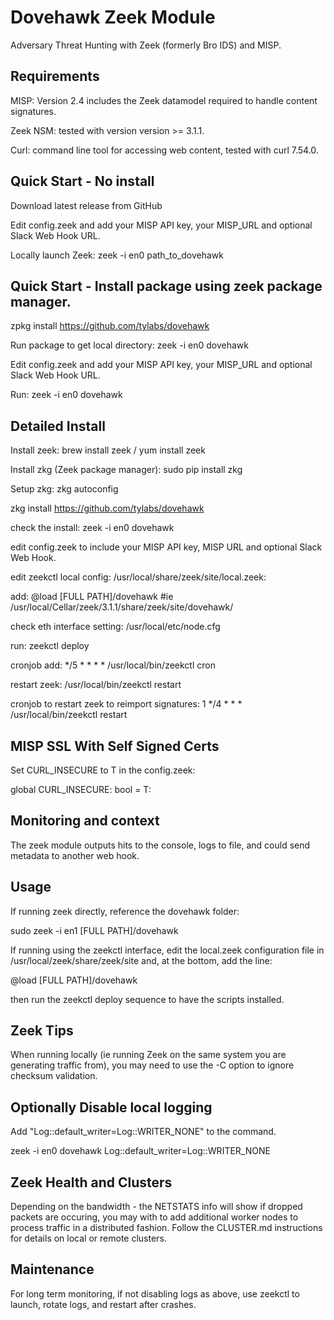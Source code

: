 # Dovehawk Zeek Module

Adversary Threat Hunting with Zeek (formerly Bro IDS) and MISP.


## Requirements

MISP: Version 2.4 includes the Zeek datamodel required to handle content signatures.

Zeek NSM: tested with version version >= 3.1.1.

Curl: command line tool for accessing web content, tested with curl 7.54.0.


## Quick Start - No install

Download latest release from GitHub

Edit config.zeek and add your MISP API key, your MISP_URL and optional Slack Web Hook URL.

Locally launch Zeek: zeek -i en0 path_to_dovehawk


## Quick Start - Install package using zeek package manager.

zpkg install https://github.com/tylabs/dovehawk

Run package to get local directory: zeek -i en0 dovehawk

Edit config.zeek and add your MISP API key, your MISP_URL and optional Slack Web Hook URL.

Run: zeek -i en0 dovehawk



## Detailed Install

Install zeek: brew install zeek / yum install zeek

Install zkg (Zeek package manager): sudo pip install zkg

Setup zkg: zkg autoconfig

zkg install https://github.com/tylabs/dovehawk

check the install: zeek -i en0 dovehawk

edit config.zeek to include your MISP API key, MISP URL and optional Slack Web Hook.

edit zeekctl local config: /usr/local/share/zeek/site/local.zeek:

add: @load [FULL PATH]/dovehawk #ie  /usr/local/Cellar/zeek/3.1.1/share/zeek/site/dovehawk/

check eth interface setting: /usr/local/etc/node.cfg

run: zeekctl deploy

cronjob add: */5 * * * * /usr/local/bin/zeekctl cron

restart zeek: /usr/local/bin/zeekctl restart

cronjob to restart zeek to reimport signatures: 1 */4 * * * /usr/local/bin/zeekctl restart

## MISP SSL With Self Signed Certs

Set CURL_INSECURE to T in the config.zeek:

global CURL_INSECURE: bool = T: 


## Monitoring and context

The zeek module outputs hits to the console, logs to file, and could send metadata to another web hook.


## Usage

If running zeek directly, reference the dovehawk folder:

sudo zeek -i en1 [FULL PATH]/dovehawk

If running using the zeekctl interface, edit the local.zeek configuration file in /usr/local/zeek/share/zeek/site and, at the bottom, add the line:

@load [FULL PATH]/dovehawk

then run the zeekctl deploy sequence to have the scripts installed.


## Zeek Tips

When running locally (ie running Zeek on the same system you are generating traffic from), you may need to use the -C option to ignore checksum validation.


## Optionally Disable local logging

Add "Log::default_writer=Log::WRITER_NONE" to the command.

zeek -i en0 dovehawk Log::default_writer=Log::WRITER_NONE


## Zeek Health and Clusters

Depending on the bandwidth - the NETSTATS info will show if dropped packets are occuring, you may with to add additional worker nodes to process traffic in a distributed fashion. Follow the CLUSTER.md instructions for details on local or remote clusters.


## Maintenance

For long term monitoring, if not disabling logs as above, use zeekctl to launch, rotate logs, and restart after crashes.



